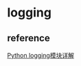 # logging

## reference

[ Python logging模块详解 ](http://blog.chinaunix.net/uid-26000296-id-4372063.html)
